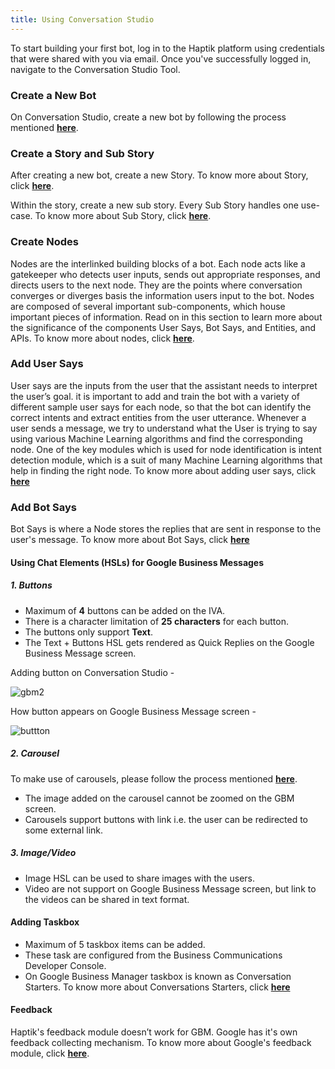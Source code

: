 ```yaml
---
title: Using Conversation Studio
---
```


To start building your first bot, log in to the Haptik platform using credentials that were shared with you via email. Once you've successfully logged in, navigate to the Conversation Studio Tool.

### Create a New Bot

On Conversation Studio, create a new bot by following the process mentioned [**here**](https://docs.haptik.ai/bot-builder/basic/making-first-bot).

### Create a Story and Sub Story

After creating a new bot, create a new Story. 
To know more about Story, click [**here**](https://docs.haptik.ai/bot-builder/basic/creating-story).

Within the story, create a new sub story. Every Sub Story handles one use-case. 
To know more about Sub Story, click [**here**](https://docs.haptik.ai/bot-builder/basic/creating-story).

### Create Nodes

Nodes are the interlinked building blocks of a bot. Each node acts like a gatekeeper who detects user inputs, sends out appropriate responses, and directs users to the next node. They are the points where conversation converges or diverges basis the information users input to the bot. Nodes are composed of several important sub-components, which house important pieces of information. Read on in this section to learn more about the significance of the components User Says, Bot Says, and Entities, and APIs. 
To know more about nodes, click [**here**](https://docs.haptik.ai/bot-builder/basic/creating-nodes).

### Add User Says

User says are the inputs from the user that the assistant needs to interpret the user’s goal. it is important to add and train the bot with a variety of different sample user says for each node, so that the bot can identify the correct intents and extract entities from the user utterance.
Whenever a user sends a message, we try to understand what the User is trying to say using various Machine Learning algorithms and find the corresponding node. One of the key modules which is used for node identification is intent detection module, which is a suit of many Machine Learning algorithms that help in finding the right node.
To know more about adding user says, click [**here**](https://docs.haptik.ai/bot-builder/basic/user-says-guidelines)

### Add Bot Says
Bot Says is where a Node stores the replies that are sent in response to the user's message. To know more about Bot Says, click [**here**](https://docs.haptik.ai/bot-builder/basic/bot-says)

#### Using Chat Elements (HSLs) for Google Business Messages

##### 1. Buttons

- Maximum of **4** buttons can be added on the IVA.
- There is a character limitation of **25 characters** for each button.
- The buttons only support **Text**.
- The Text + Buttons HSL gets rendered as Quick Replies on the Google Business Message screen.

Adding button on Conversation Studio - 

![gbm2](https://user-images.githubusercontent.com/75118325/111475170-d412c500-8752-11eb-94b2-e033c1f4c1e5.png)

How button appears on Google Business Message screen - 

![buttton](https://user-images.githubusercontent.com/75118325/111476861-8dbe6580-8754-11eb-9f74-6bfdbf897451.png)

##### 2. Carousel

To make use of carousels, please follow the process mentioned [**here**](https://docs.haptik.ai/bot-builder/basic/chat-elements#carousel).

- The image added on the carousel cannot be zoomed on the GBM screen.
- Carousels support buttons with link i.e. the user can be redirected to some external link.

##### 3. Image/Video

- Image HSL can be used to share images with the users.
- Video are not support on Google Business Message screen, but link to the videos can be shared in text format.

#### Adding Taskbox

- Maximum of 5 taskbox items can be added.
- These task are configured from the Business Communications Developer Console.
- On Google Business Manager taskbox is known as Conversation Starters.
To know more about Conversations Starters, click [**here**](https://developers.google.com/business-communications/business-messages/guides/configure/begin-conversation?method=console) 

#### Feedback

Haptik's feedback module doesn’t work for GBM. Google has it's own feedback collecting mechanism. To know more about Google's feedback module, click [**here**](https://developers.google.com/business-communications/business-messages/guides/build/surveys).
